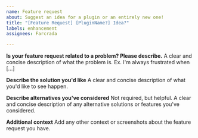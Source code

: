 ```yaml
---
name: Feature request
about: Suggest an idea for a plugin or an entirely new one!
title: "[Feature Request] [PluginName?] Idea?"
labels: enhancement
assignees: Farcrada

---
```


**Is your feature request related to a problem? Please describe.**
A clear and concise description of what the problem is. Ex. I'm always frustrated when [...]

**Describe the solution you'd like**
A clear and concise description of what you'd like to see happen.

**Describe alternatives you've considered**
Not required, but helpful.
A clear and concise description of any alternative solutions or features you've considered.

**Additional context**
Add any other context or screenshots about the feature request you have.
